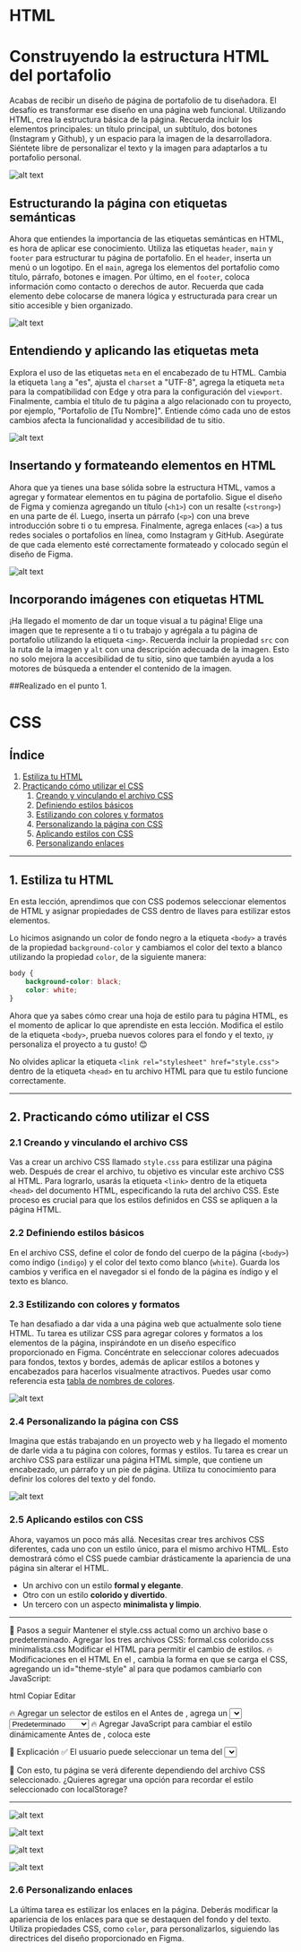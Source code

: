 # HTML

# Construyendo la estructura HTML del portafolio

Acabas de recibir un diseño de página de portafolio de tu diseñadora. El desafío es transformar ese diseño en una página web funcional. Utilizando HTML, crea la estructura básica de la página. Recuerda incluir los elementos principales: un título principal, un subtítulo, dos botones (Instagram y Github), y un espacio para la imagen de la desarrolladora. Siéntete libre de personalizar el texto y la imagen para adaptarlos a tu portafolio personal.

![alt text](image.png)

## Estructurando la página con etiquetas semánticas

Ahora que entiendes la importancia de las etiquetas semánticas en HTML, es hora de aplicar ese conocimiento. Utiliza las etiquetas `header`, `main` y `footer` para estructurar tu página de portafolio. En el `header`, inserta un menú o un logotipo. En el `main`, agrega los elementos del portafolio como título, párrafo, botones e imagen. Por último, en el `footer`, coloca información como contacto o derechos de autor. Recuerda que cada elemento debe colocarse de manera lógica y estructurada para crear un sitio accesible y bien organizado.

![alt text]({A43517B7-154F-4D6C-8ABA-F6E422EDB2E6}-1.png)

## Entendiendo y aplicando las etiquetas meta

Explora el uso de las etiquetas `meta` en el encabezado de tu HTML. Cambia la etiqueta `lang` a "es", ajusta el `charset` a "UTF-8", agrega la etiqueta `meta` para la compatibilidad con Edge y otra para la configuración del `viewport`. Finalmente, cambia el título de tu página a algo relacionado con tu proyecto, por ejemplo, "Portafolio de [Tu Nombre]". Entiende cómo cada uno de estos cambios afecta la funcionalidad y accesibilidad de tu sitio.

![alt text]({1972377C-0CEA-457D-81A6-1B8BF8275078}.png)

## Insertando y formateando elementos en HTML

Ahora que ya tienes una base sólida sobre la estructura HTML, vamos a agregar y formatear elementos en tu página de portafolio. Sigue el diseño de Figma y comienza agregando un título (`<h1>`) con un resalte (`<strong>`) en una parte de él. Luego, inserta un párrafo (`<p>`) con una breve introducción sobre ti o tu empresa. Finalmente, agrega enlaces (`<a>`) a tus redes sociales o portafolios en línea, como Instagram y GitHub. Asegúrate de que cada elemento esté correctamente formateado y colocado según el diseño de Figma.

![alt text](image-1.png)

## Incorporando imágenes con etiquetas HTML

¡Ha llegado el momento de dar un toque visual a tu página! Elige una imagen que te represente a ti o tu trabajo y agrégala a tu página de portafolio utilizando la etiqueta `<img>`. Recuerda incluir la propiedad `src` con la ruta de la imagen y `alt` con una descripción adecuada de la imagen. Esto no solo mejora la accesibilidad de tu sitio, sino que también ayuda a los motores de búsqueda a entender el contenido de la imagen. 

##Realizado en el punto 1.


# CSS
## Índice

1. [Estiliza tu HTML](#1-estiliza-tu-html)
2. [Practicando cómo utilizar el CSS](#2-practicando-como-utilizar-el-css)
   1. [Creando y vinculando el archivo CSS](#21-creando-y-vinculando-el-archivo-css)
   2. [Definiendo estilos básicos](#22-definiendo-estilos-basicos)
   3. [Estilizando con colores y formatos](#23-estilizando-con-colores-y-formatos)
   4. [Personalizando la página con CSS](#24-personalizando-la-pagina-con-css)
   5. [Aplicando estilos con CSS](#25-aplicando-estilos-con-css)
   6. [Personalizando enlaces](#26-personalizando-enlaces)

---

## 1. Estiliza tu HTML

En esta lección, aprendimos que con CSS podemos seleccionar elementos de HTML y asignar propiedades de CSS dentro de llaves para estilizar estos elementos.

Lo hicimos asignando un color de fondo negro a la etiqueta `<body>` a través de la propiedad `background-color` y cambiamos el color del texto a blanco utilizando la propiedad `color`, de la siguiente manera:

```css
body {
    background-color: black;
    color: white;
}
```

Ahora que ya sabes cómo crear una hoja de estilo para tu página HTML, es el momento de aplicar lo que aprendiste en esta lección. Modifica el estilo de la etiqueta `<body>`, prueba nuevos colores para el fondo y el texto, ¡y personaliza el proyecto a tu gusto! 😊

No olvides aplicar la etiqueta `<link rel="stylesheet" href="style.css">` dentro de la etiqueta `<head>` en tu archivo HTML para que tu estilo funcione correctamente.

---

## 2. Practicando cómo utilizar el CSS

### 2.1 Creando y vinculando el archivo CSS

Vas a crear un archivo CSS llamado `style.css` para estilizar una página web. Después de crear el archivo, tu objetivo es vincular este archivo CSS al HTML. Para lograrlo, usarás la etiqueta `<link>` dentro de la etiqueta `<head>` del documento HTML, especificando la ruta del archivo CSS. Este proceso es crucial para que los estilos definidos en CSS se apliquen a la página HTML.

### 2.2 Definiendo estilos básicos

En el archivo CSS, define el color de fondo del cuerpo de la página (`<body>`) como índigo (`indigo`) y el color del texto como blanco (`white`). Guarda los cambios y verifica en el navegador si el fondo de la página es índigo y el texto es blanco.

### 2.3 Estilizando con colores y formatos

Te han desafiado a dar vida a una página web que actualmente solo tiene HTML. Tu tarea es utilizar CSS para agregar colores y formatos a los elementos de la página, inspirándote en un diseño específico proporcionado en Figma. Concéntrate en seleccionar colores adecuados para fondos, textos y bordes, además de aplicar estilos a botones y encabezados para hacerlos visualmente atractivos. Puedes usar como referencia esta [tabla de nombres de colores](https://www.w3schools.com/colors/colors_names.asp).

![alt text]({8253900B-D00F-4951-B508-3C2FAC95E819}.png)

### 2.4 Personalizando la página con CSS

Imagina que estás trabajando en un proyecto web y ha llegado el momento de darle vida a tu página con colores, formas y estilos. Tu tarea es crear un archivo CSS para estilizar una página HTML simple, que contiene un encabezado, un párrafo y un pie de página. Utiliza tu conocimiento para definir los colores del texto y del fondo.

![alt text]({D8682677-304D-4B67-8888-D4CD8919B8D3}.png)

### 2.5 Aplicando estilos con CSS

Ahora, vayamos un poco más allá. Necesitas crear tres archivos CSS diferentes, cada uno con un estilo único, para el mismo archivo HTML. Esto demostrará cómo el CSS puede cambiar drásticamente la apariencia de una página sin alterar el HTML.

- Un archivo con un estilo **formal y elegante**.
- Otro con un estilo **colorido y divertido**.
- Un tercero con un aspecto **minimalista y limpio**.

---------
📌 Pasos a seguir
Mantener el style.css actual como un archivo base o predeterminado.
Agregar los tres archivos CSS:
formal.css
colorido.css
minimalista.css
Modificar el HTML para permitir el cambio de estilos.
🔥 Modificaciones en el HTML
En el <head>, cambia la forma en que se carga el CSS, agregando un id="theme-style" al <link> para que podamos cambiarlo con JavaScript:

html
Copiar
Editar
<!-- CSS (con ID para cambiar dinámicamente) -->
<link id="theme-style" rel="stylesheet" href="style.css">
🔥 Agregar un selector de estilos en el <body>
Antes de </header>, agrega un <select> para elegir el estilo:

html
Copiar
Editar
<label for="theme-selector">Selecciona un estilo:</label>
<select id="theme-selector">
    <option value="style.css">Predeterminado</option>
    <option value="formal.css">Formal y Elegante</option>
    <option value="colorido.css">Colorido y Divertido</option>
    <option value="minimalista.css">Minimalista y Limpio</option>
</select>
🔥 Agregar JavaScript para cambiar el estilo dinámicamente
Antes de </body>, coloca este <script> para cambiar la hoja de estilos según la opción seleccionada:

html
Copiar
Editar
<script>
    document.getElementById("theme-selector").addEventListener("change", function () {
        document.getElementById("theme-style").setAttribute("href", this.value);
    });
</script>
🎯 Explicación
✅ El usuario puede seleccionar un tema del <select>.
✅ JavaScript cambia el atributo href del <link id="theme-style"> para cargar el CSS correspondiente.
✅ Esto permite cambiar el diseño sin modificar el HTML.

🔹 Con esto, tu página se verá diferente dependiendo del archivo CSS seleccionado. ¿Quieres agregar una opción para recordar el estilo seleccionado con localStorage?


----------

![alt text]({63F4C442-6DA4-4520-9BC3-B6A79035BB7C}.png)

![alt text]({519961E7-1580-435E-9B92-C1A5EE900CB3}.png)

![alt text]({90FAECDE-580D-48EA-A175-BEAC05B00F15}.png)

![alt text]({3D286337-2D99-473A-9FB7-838B4ED48A8D}.png)

### 2.6 Personalizando enlaces

La última tarea es estilizar los enlaces en la página. Deberás modificar la apariencia de los enlaces para que se destaquen del fondo y del texto. Utiliza propiedades CSS, como `color`, para personalizarlos, siguiendo las directrices del diseño proporcionado en Figma.

